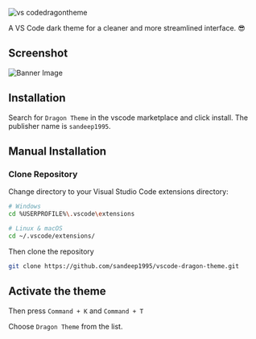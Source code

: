![vs codedragontheme](https://user-images.githubusercontent.com/12299906/43123831-02abc782-8f43-11e8-878c-28aacdeeee0a.png)

A VS Code dark theme for a cleaner and more streamlined interface. 😎

## Screenshot
![Banner Image](https://user-images.githubusercontent.com/12299906/43127790-f06167ca-8f4d-11e8-809e-e21c6e358477.png)

## Installation
Search for `Dragon Theme` in the vscode marketplace and click install. The publisher name is `sandeep1995`.

## Manual Installation
### Clone Repository

Change directory to your Visual Studio Code extensions directory:

```bash
# Windows
cd %USERPROFILE%\.vscode\extensions
```

```bash
# Linux & macOS
cd ~/.vscode/extensions/
```

Then clone the repository

```bash
git clone https://github.com/sandeep1995/vscode-dragon-theme.git
```

## Activate the theme

Then press `Command + K` and `Command + T`

Choose `Dragon Theme` from the list. 